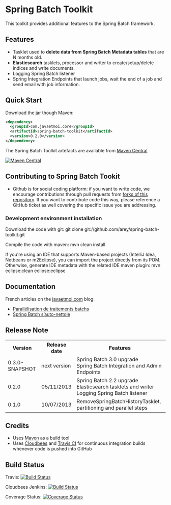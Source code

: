 # Spring Batch Toolkit #

This toolkit provides additional features to the Spring Batch framework.

## Features ##

* Tasklet used to **delete data from Spring Batch Metadata tables** that are N months old.
* **Elasticsearch** tasklets, processor and writer to create/setup/delete indices and write documents.
* Logging Spring Batch listener
* Spring Integration Endpoints that launch jobs, wait the end of a job and send email with job information.


## Quick Start ##

Download the jar though Maven:

```xml
<dependency>
  <groupId>com.javaetmoi.core</groupId>
  <artifactId>spring-batch-toolkit</artifactId>
  <version>0.2.0</version>
</dependency> 
```

The Spring Batch Toolkit artefacts are available from [Maven Central](http://repo1.maven.org/maven2/com/javaetmoi/core/spring-batch-toolkit/)

[![Maven Central](https://maven-badges.herokuapp.com/maven-central/com.javaetmoi.core/spring-batch-toolkit/badge.svg)](https://maven-badges.herokuapp.com/maven-central/com.javaetmoi.core/spring-batch-toolkit)

## Contributing to Spring Batch Tookit ##

* Github is for social coding platform: if you want to write code, we encourage contributions through pull requests from [forks of this repository](http://help.github.com/forking/). If you want to contribute code this way, please reference a GitHub ticket as well covering the specific issue you are addressing.

### Development environment installation ###

Download the code with git:
git clone git://github.com/arey/spring-batch-toolkit.git

Compile the code with maven:
mvn clean install

If you're using an IDE that supports Maven-based projects (IntelliJ Idea, Netbeans or m2Eclipse), you can import the project directly from its POM.
Otherwise, generate IDE metadata with the related IDE maven plugin:
mvn eclipse:clean eclipse:eclipse

## Documentation ##

French articles on the [javaetmoi.com](http://javaetmoi.com) blog:

* [Parallélisation de traitements batchs](http://javaetmoi.com/2012/12/parallelisation-de-traitements-batchs/)
* [Spring Batch s’auto-nettoie](http://javaetmoi.com/2012/06/sprint-batch-sauto-nettoie/)


## Release Note ##

<table>
  <tr>
    <th>Version</th><th>Release date</th><th>Features</th>
  </tr>
<tr>
    <td>0.3.0-SNAPSHOT</td><td>next version</td><td>Spring Batch 3.0 upgrade<br>Spring Batch Integration and Admin Endpoints</td>
  </tr>
  <tr>
    <td>0.2.0</td><td>05/11/2013</td><td>Spring Batch 2.2 upgrade<br>Elasticsearch tasklets and writer<br>Logging Spring Batch listener</td>
  </tr>
  <tr>
    <td>0.1.0</td><td>10/07/2013</td><td>RemoveSpringBatchHistoryTasklet, partitioning and parallel steps</td>
  </tr>
</table>

## Credits ##

* Uses [Maven](http://maven.apache.org/) as a build tool
* Uses [Cloudbees](http://www.cloudbees.com/foss) and [Travis CI](www.travis-ci.org) for continuous integration builds whenever code is pushed into GitHub

## Build Status ##

Travis: [![Build
Status](https://travis-ci.org/arey/spring-batch-toolkit.png?branch=master)](https://travis-ci.org/arey/spring-batch-toolkit)

Cloudbees Jenkins: [![Build
Status](https://javaetmoi.ci.cloudbees.com/job/spring-batch-toolkit/badge/icon)](https://javaetmoi.ci.cloudbees.com/job/spring-batch-toolkit/)

Coverage Status: [![Coverage Status](https://img.shields.io/coveralls/arey/spring-batch-toolkit.svg)](https://coveralls.io/r/arey/spring-batch-toolkit?branch=master)